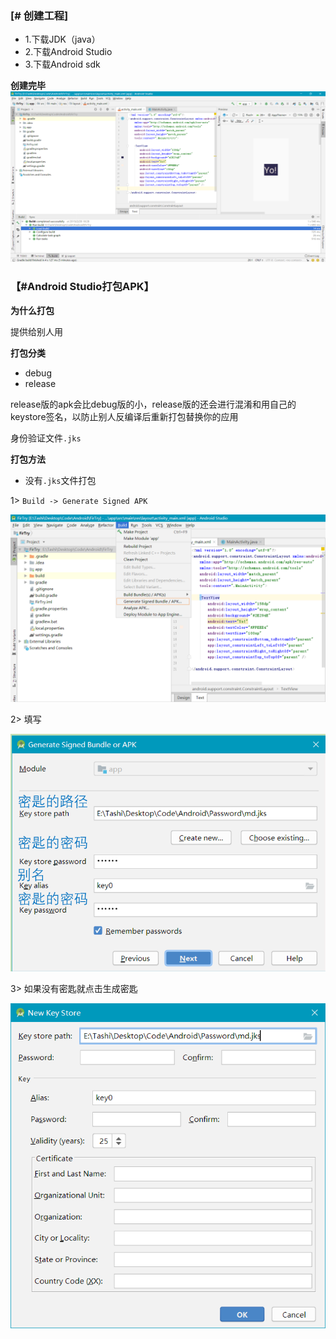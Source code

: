 ### [# 创建工程]

- 1.下载JDK（java）
- 2.下载Android Studio
- 3.下载Android sdk


**创建完毕**
![a](image/im1.png)


### 【#Android Studio打包APK】

**为什么打包**

提供给别人用

**打包分类**

- debug
- release

release版的apk会比debug版的小，release版的还会进行混淆和用自己的keystore签名，以防止别人反编译后重新打包替换你的应用

身份验证文件`.jks`


**打包方法**

- 没有`.jks`文件打包

1> `Build -> Generate Signed APK`

![](image/im2.png)

2> 填写

![](image/im3.png)

3> 如果没有密匙就点击生成密匙

![](image/im4.png)
